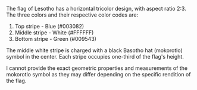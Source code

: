 The flag of Lesotho has a horizontal tricolor design, with aspect ratio 2:3. The three colors and their respective color codes are:

1. Top stripe - Blue (#003082)
2. Middle stripe - White (#FFFFFF)
3. Bottom stripe - Green (#009543)

The middle white stripe is charged with a black Basotho hat (mokorotlo) symbol in the center. Each stripe occupies one-third of the flag's height.

I cannot provide the exact geometric properties and measurements of the mokorotlo symbol as they may differ depending on the specific rendition of the flag.